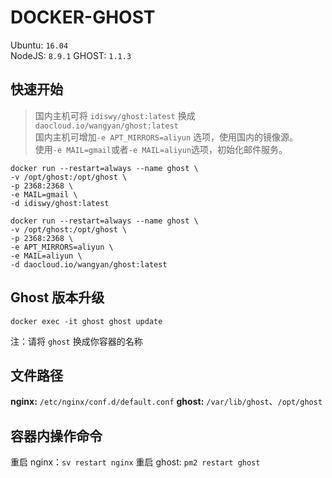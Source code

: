 # DOCKER-GHOST

Ubuntu: `16.04`  
NodeJS: `8.9.1`
GHOST: `1.1.3`

## 快速开始

> 国内主机可将 `idiswy/ghost:latest` 换成 `daocloud.io/wangyan/ghost:latest`  
> 国内主机可增加`-e APT_MIRRORS=aliyun` 选项，使用国内的镜像源。  
> 使用`-e MAIL=gmail`或者`-e MAIL=aliyun`选项，初始化邮件服务。   

```
docker run --restart=always --name ghost \
-v /opt/ghost:/opt/ghost \
-p 2368:2368 \
-e MAIL=gmail \
-d idiswy/ghost:latest
```

```
docker run --restart=always --name ghost \
-v /opt/ghost:/opt/ghost \
-p 2368:2368 \
-e APT_MIRRORS=aliyun \
-e MAIL=aliyun \
-d daocloud.io/wangyan/ghost:latest
```

## Ghost 版本升级

```
docker exec -it ghost ghost update
```

注：请将 `ghost` 换成你容器的名称

## 文件路径

**nginx:**  `/etc/nginx/conf.d/default.conf`
**ghost:**  `/var/lib/ghost`、`/opt/ghost`

## 容器内操作命令

重启 nginx：`sv restart nginx`
重启 ghost: `pm2 restart ghost`